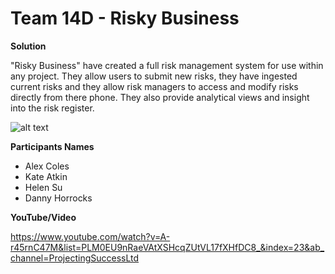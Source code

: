 # Team 14D - Risky Business
**Solution**

"Risky Business" have created a full risk management system for use within any project. They allow users to submit new risks, they have ingested current risks and they allow risk managers to access and modify risks directly from there phone. They also provide analytical views and insight into the risk register.

![alt text](?raw=true)

**Participants Names**

- Alex Coles
- Kate Atkin
- Helen Su
- Danny Horrocks

**YouTube/Video**

https://www.youtube.com/watch?v=A-r45rnC47M&list=PLM0EU9nRaeVAtXSHcqZUtVL17fXHfDC8_&index=23&ab_channel=ProjectingSuccessLtd